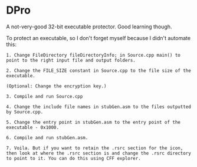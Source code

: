 # DPro
A not-very-good 32-bit executable protector. Good learning though.

To protect an executable, so I don't forget myself because I didn't automate this:

	1. Change FileDirectory fileDirectoryInfo; in Source.cpp main() to point to the right input file and output folders.
	
	2. Change the FILE_SIZE constant in Source.cpp to the file size of the executable.
	
	(Optional: Change the encryption key.)
	
	3. Compile and run Source.cpp
	
	4. Change the include file names in stubGen.asm to the files outputted by Source.cpp.
	
	5. Change the entry point in stubGen.asm to the entry point of the executable - 0x1000.
	
	6. Compile and run stubGen.asm.
	
	7. Voila. But if you want to retain the .rsrc section for the icon, then look at where the .rsrc section is and change the .rsrc directory to point to it. You can do this using CFF explorer.